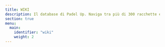 ```yaml
---
title: WIKI
description: Il database di Padel Up. Naviga tra più di 300 racchette e scopri le personalità che giocano a Padel.
section: true
menu:
  main:
    identifier: "wiki"
    weight: 2
---
```

